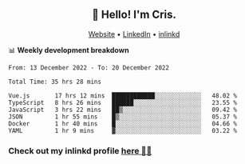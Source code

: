 
<h2 align="center">👋 Hello! I'm Cris.</h2>
<p align="center">
  <a href="https://www.criscunas.dev">Website</a> •
  <a href="https://www.linkedin.com/in/cristophercunas/">LinkedIn</a> •
  <a href="https://www.inlinkd.app">inlinkd</a>
  
</p>


📊 **Weekly development breakdown**
<!--START_SECTION:waka-->

```text
From: 13 December 2022 - To: 20 December 2022

Total Time: 35 hrs 28 mins

Vue.js       17 hrs 12 mins  ████████████░░░░░░░░░░░░░   48.02 %
TypeScript   8 hrs 26 mins   ██████░░░░░░░░░░░░░░░░░░░   23.55 %
JavaScript   3 hrs 22 mins   ██▒░░░░░░░░░░░░░░░░░░░░░░   09.42 %
JSON         1 hr 55 mins    █▒░░░░░░░░░░░░░░░░░░░░░░░   05.37 %
Docker       1 hr 40 mins    █░░░░░░░░░░░░░░░░░░░░░░░░   04.66 %
YAML         1 hr 9 mins     ▓░░░░░░░░░░░░░░░░░░░░░░░░   03.22 %
```

<!--END_SECTION:waka-->

<div> 
  <h3>Check out my inlinkd profile
  <a href="https://www.inlinkd.app/link/cristophercunas">here 👨‍💻</a>
  </h3>
</div>
